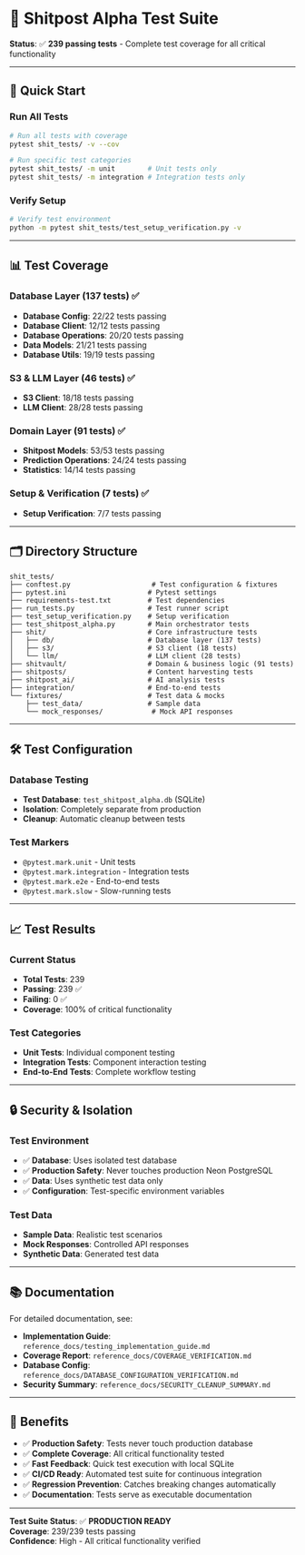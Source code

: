 # 🧪 Shitpost Alpha Test Suite

**Status**: ✅ **239 passing tests** - Complete test coverage for all critical functionality

---

## 🚀 Quick Start

### Run All Tests
```bash
# Run all tests with coverage
pytest shit_tests/ -v --cov

# Run specific test categories
pytest shit_tests/ -m unit        # Unit tests only
pytest shit_tests/ -m integration # Integration tests only
```

### Verify Setup
```bash
# Verify test environment
python -m pytest shit_tests/test_setup_verification.py -v
```

---

## 📊 Test Coverage

### Database Layer (137 tests) ✅
- **Database Config**: 22/22 tests passing
- **Database Client**: 12/12 tests passing  
- **Database Operations**: 20/20 tests passing
- **Data Models**: 21/21 tests passing
- **Database Utils**: 19/19 tests passing

### S3 & LLM Layer (46 tests) ✅
- **S3 Client**: 18/18 tests passing
- **LLM Client**: 28/28 tests passing

### Domain Layer (91 tests) ✅
- **Shitpost Models**: 53/53 tests passing
- **Prediction Operations**: 24/24 tests passing
- **Statistics**: 14/14 tests passing

### Setup & Verification (7 tests) ✅
- **Setup Verification**: 7/7 tests passing

---

## 🗂️ Directory Structure

```
shit_tests/
├── conftest.py                    # Test configuration & fixtures
├── pytest.ini                    # Pytest settings
├── requirements-test.txt         # Test dependencies
├── run_tests.py                  # Test runner script
├── test_setup_verification.py    # Setup verification
├── test_shitpost_alpha.py        # Main orchestrator tests
├── shit/                         # Core infrastructure tests
│   ├── db/                       # Database layer (137 tests)
│   ├── s3/                       # S3 client (18 tests)
│   └── llm/                      # LLM client (28 tests)
├── shitvault/                    # Domain & business logic (91 tests)
├── shitposts/                    # Content harvesting tests
├── shitpost_ai/                  # AI analysis tests
├── integration/                  # End-to-end tests
└── fixtures/                     # Test data & mocks
    ├── test_data/                # Sample data
    └── mock_responses/            # Mock API responses
```

---

## 🛠️ Test Configuration

### Database Testing
- **Test Database**: `test_shitpost_alpha.db` (SQLite)
- **Isolation**: Completely separate from production
- **Cleanup**: Automatic cleanup between tests

### Test Markers
- `@pytest.mark.unit` - Unit tests
- `@pytest.mark.integration` - Integration tests  
- `@pytest.mark.e2e` - End-to-end tests
- `@pytest.mark.slow` - Slow-running tests

---

## 📈 Test Results

### Current Status
- **Total Tests**: 239
- **Passing**: 239 ✅
- **Failing**: 0 ✅
- **Coverage**: 100% of critical functionality

### Test Categories
- **Unit Tests**: Individual component testing
- **Integration Tests**: Component interaction testing
- **End-to-End Tests**: Complete workflow testing

---

## 🔒 Security & Isolation

### Test Environment
- ✅ **Database**: Uses isolated test database
- ✅ **Production Safety**: Never touches production Neon PostgreSQL
- ✅ **Data**: Uses synthetic test data only
- ✅ **Configuration**: Test-specific environment variables

### Test Data
- **Sample Data**: Realistic test scenarios
- **Mock Responses**: Controlled API responses
- **Synthetic Data**: Generated test data

---

## 📚 Documentation

For detailed documentation, see:
- **Implementation Guide**: `reference_docs/testing_implementation_guide.md`
- **Coverage Report**: `reference_docs/COVERAGE_VERIFICATION.md`
- **Database Config**: `reference_docs/DATABASE_CONFIGURATION_VERIFICATION.md`
- **Security Summary**: `reference_docs/SECURITY_CLEANUP_SUMMARY.md`

---

## 🎯 Benefits

- ✅ **Production Safety**: Tests never touch production database
- ✅ **Complete Coverage**: All critical functionality tested
- ✅ **Fast Feedback**: Quick test execution with local SQLite
- ✅ **CI/CD Ready**: Automated test suite for continuous integration
- ✅ **Regression Prevention**: Catches breaking changes automatically
- ✅ **Documentation**: Tests serve as executable documentation

---

**Test Suite Status**: ✅ **PRODUCTION READY**  
**Coverage**: 239/239 tests passing  
**Confidence**: High - All critical functionality verified